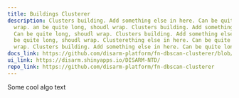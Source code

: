 ```yaml
---
title: Buildings Clusterer
description: Clusters building. Add something else in here. Can be quite long, shoudl
  wrap. an be quite long, shoudl wrap. Clusters building. Add something else in here.
  Can be quite long, shoudl wrap. Clusters building. Add something else in here. Can
  be quite long, shoudl wrap. Clusterething else in here. Can be quite long, shoudl
  wrap. Clusters building. Add something else in here. Can be quite long, shoudl wrap.
docs_link: https://github.com/disarm-platform/fn-dbscan-clusterer/blob/master/SPEC.md
ui_link: https://disarm.shinyapps.io/DISARM-NTD/
repo_link: https://github.com/disarm-platform/fn-dbscan-clusterer
---
```


Some cool algo text
